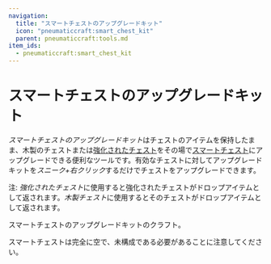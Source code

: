 ```yaml
---
navigation:
  title: "スマートチェストのアップグレードキット"
  icon: "pneumaticcraft:smart_chest_kit"
  parent: pneumaticcraft:tools.md
item_ids:
  - pneumaticcraft:smart_chest_kit
---
```


# スマートチェストのアップグレードキット

*スマートチェストのアップグレードキット*はチェストのアイテムを保持したまま、木製のチェストまたは[強化されたチェスト](../machines/reinforced_chest.md)をその場で[スマートチェスト](../machines/smart_chest.md)にアップグレードできる便利なツールです。有効なチェストに対してアップグレードキットを*スニーク+右クリック*するだけでチェストをアップグレードできます。



注: *強化されたチェスト*に使用すると強化されたチェストがドロップアイテムとして返されます。*木製チェスト*に使用するとそのチェストがドロップアイテムとして返されます。

スマートチェストのアップグレードキットのクラフト。

スマートチェストは完全に空で、未構成である必要があることに注意してください。

<Recipe id="pneumaticcraft:smart_chest_kit" />

